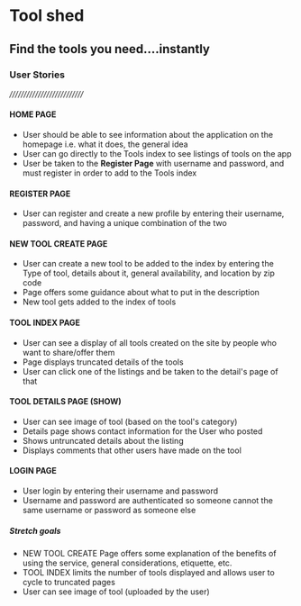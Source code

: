 
# Tool shed
## Find the tools you need....instantly


### User Stories
*//////////////////////////*

#### HOME PAGE
- User should be able to see information about the application on the homepage i.e. what it does, the general idea
- User can go directly to the Tools index to see listings of tools on the app 
- User be taken to the **Register Page** with username and password, and must register in order to add to the Tools index

#### REGISTER PAGE
- User can register and create a new profile by entering their username, password, and having a unique combination of the two

#### NEW TOOL CREATE PAGE
- User can create a new tool to be added to the index by entering the Type of tool, details about it, general availability, and location by zip code 
- Page offers some guidance about what to put in the description
- New tool gets added to the index of tools

#### TOOL INDEX PAGE 
- User can see a display of all tools created on the site by people who want to share/offer them
- Page displays truncated details of the tools
- User can click one of the listings and be taken to the detail's page of that

#### TOOL DETAILS PAGE (SHOW)
- User can see image of tool (based on the tool's category)
- Details page shows contact information for the User who posted
- Shows untruncated details about the listing
- Displays comments that other users have made on the tool 

#### LOGIN PAGE
- User login by entering their username and password
- Username and password are authenticated so someone cannot the same username or password as someone else 




##### Stretch goals
- NEW TOOL CREATE Page offers some explanation of the benefits of using the service, general considerations, etiquette, etc.
- TOOL INDEX limits the number of tools displayed and allows user to cycle to truncated pages
- User can see image of tool (uploaded by the user)